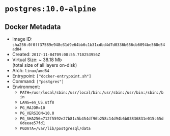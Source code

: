 # `postgres:10.0-alpine`

## Docker Metadata

- Image ID: `sha256:0f0ff37589e948e31d9e64bb6c1b31cdbd4d7d0336b656cb6094be568e54ad04`
- Created: `2017-11-04T09:08:55.710253956Z`
- Virtual Size: ~ 38.18 Mb  
  (total size of all layers on-disk)
- Arch: `linux`/`amd64`
- Entrypoint: `["docker-entrypoint.sh"]`
- Command: `["postgres"]`
- Environment:
  - `PATH=/usr/local/sbin:/usr/local/bin:/usr/sbin:/usr/bin:/sbin:/bin`
  - `LANG=en_US.utf8`
  - `PG_MAJOR=10`
  - `PG_VERSION=10.0`
  - `PG_SHA256=712f5592e27b81c5b454df96b258c14d94b6b03836831e015c65d6deeae57fd1`
  - `PGDATA=/var/lib/postgresql/data`
